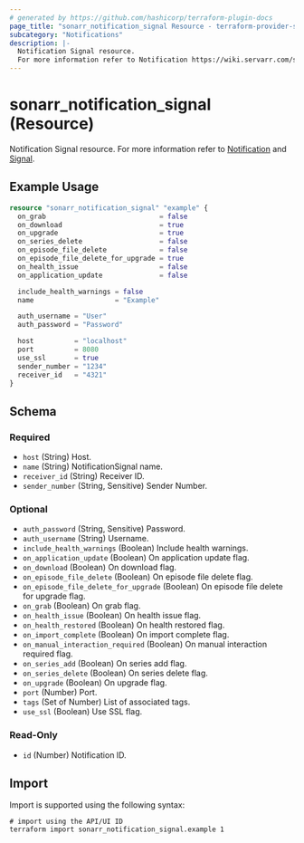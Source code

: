 ```yaml
---
# generated by https://github.com/hashicorp/terraform-plugin-docs
page_title: "sonarr_notification_signal Resource - terraform-provider-sonarr"
subcategory: "Notifications"
description: |-
  Notification Signal resource.
  For more information refer to Notification https://wiki.servarr.com/sonarr/settings#connect and Signal https://wiki.servarr.com/sonarr/supported#signal.
---
```


# sonarr_notification_signal (Resource)

<!-- subcategory:Notifications -->
Notification Signal resource.
For more information refer to [Notification](https://wiki.servarr.com/sonarr/settings#connect) and [Signal](https://wiki.servarr.com/sonarr/supported#signal).

## Example Usage

```terraform
resource "sonarr_notification_signal" "example" {
  on_grab                            = false
  on_download                        = true
  on_upgrade                         = true
  on_series_delete                   = false
  on_episode_file_delete             = false
  on_episode_file_delete_for_upgrade = true
  on_health_issue                    = false
  on_application_update              = false

  include_health_warnings = false
  name                    = "Example"

  auth_username = "User"
  auth_password = "Password"

  host          = "localhost"
  port          = 8080
  use_ssl       = true
  sender_number = "1234"
  receiver_id   = "4321"
}
```

<!-- schema generated by tfplugindocs -->
## Schema

### Required

- `host` (String) Host.
- `name` (String) NotificationSignal name.
- `receiver_id` (String) Receiver ID.
- `sender_number` (String, Sensitive) Sender Number.

### Optional

- `auth_password` (String, Sensitive) Password.
- `auth_username` (String) Username.
- `include_health_warnings` (Boolean) Include health warnings.
- `on_application_update` (Boolean) On application update flag.
- `on_download` (Boolean) On download flag.
- `on_episode_file_delete` (Boolean) On episode file delete flag.
- `on_episode_file_delete_for_upgrade` (Boolean) On episode file delete for upgrade flag.
- `on_grab` (Boolean) On grab flag.
- `on_health_issue` (Boolean) On health issue flag.
- `on_health_restored` (Boolean) On health restored flag.
- `on_import_complete` (Boolean) On import complete flag.
- `on_manual_interaction_required` (Boolean) On manual interaction required flag.
- `on_series_add` (Boolean) On series add flag.
- `on_series_delete` (Boolean) On series delete flag.
- `on_upgrade` (Boolean) On upgrade flag.
- `port` (Number) Port.
- `tags` (Set of Number) List of associated tags.
- `use_ssl` (Boolean) Use SSL flag.

### Read-Only

- `id` (Number) Notification ID.

## Import

Import is supported using the following syntax:

```shell
# import using the API/UI ID
terraform import sonarr_notification_signal.example 1
```
